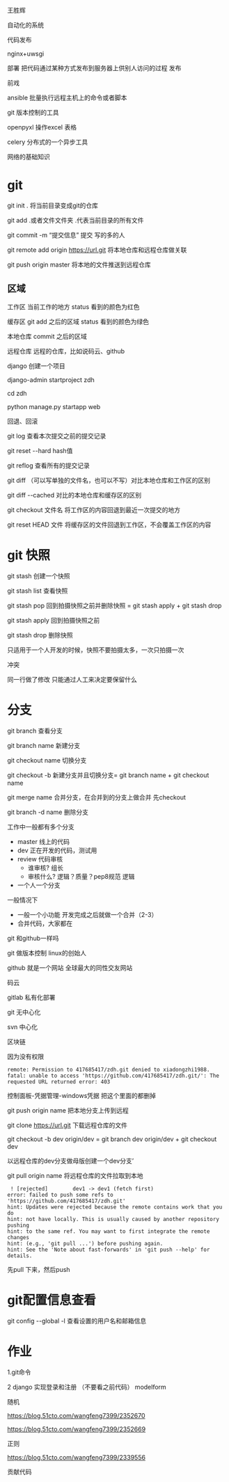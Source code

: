 王胜辉

自动化的系统

代码发布

nginx+uwsgi

部署 把代码通过某种方式发布到服务器上供别人访问的过程 发布

前戏

ansible  批量执行远程主机上的命令或者脚本

git 版本控制的工具

openpyxl  操作excel 表格

 celery 分布式的一个异步工具

网络的基础知识



# git

git init . 将当前目录变成git的仓库

git add .或者文件文件夹 .代表当前目录的所有文件

git commit -m “提交信息” 提交  写的多的人

git remote add origin https://url.git 将本地仓库和远程仓库做关联

git push origin master 将本地的文件推送到远程仓库

## 区域

工作区 当前工作的地方 status 看到的颜色为红色

缓存区 git add 之后的区域 status 看到的颜色为绿色

本地仓库 commit 之后的区域

远程仓库 远程的仓库，比如说码云、github

django 创建一个项目

django-admin startproject zdh

cd zdh

python manage.py startapp web

回退、回滚

git log 查看本次提交之前的提交记录

git reset --hard hash值

git reflog 查看所有的提交记录

git diff （可以写单独的文件名，也可以不写）对比本地仓库和工作区的区别

git diff --cached 对比的本地仓库和缓存区的区别

git checkout 文件名 将工作区的内容回退到最近一次提交的地方

git reset HEAD 文件 将缓存区的文件回退到工作区，不会覆盖工作区的内容



# git 快照

git stash 创建一个快照

git stash list 查看快照

git stash pop 回到拍摄快照之前并删除快照 = git stash apply + git stash drop

git stash apply 回到拍摄快照之前

git stash drop 删除快照

只适用于一个人开发的时候，快照不要拍摄太多，一次只拍摄一次

冲突

同一行做了修改 只能通过人工来决定要保留什么

# 分支

git branch 查看分支

git branch name 新建分支

git  checkout name 切换分支

git checkout -b 新建分支并且切换分支= git branch name + git checkout name

git merge name 合并分支，在合并到的分支上做合并 先checkout

git  branch -d name 删除分支

工作中一般都有多个分支

- master 线上的代码
- dev 正在开发的代码，测试用
- review 代码审核
  - 谁审核?  组长 
  - 审核什么?  逻辑？质量？pep8规范 逻辑
- 一个人一个分支

一般情况下

- 一般一个小功能 开发完成之后就做一个合并（2-3）
- 合并代码，大家都在

git 和github一样吗

git 做版本控制 linux的创始人 

github 就是一个网站 全球最大的同性交友网站

码云

gitlab 私有化部署

git  无中心化

svn 中心化

区块链 

因为没有权限

```SHELL
remote: Permission to 417685417/zdh.git denied to xiadongzhi1988.
fatal: unable to access 'https://github.com/417685417/zdh.git/': The requested URL returned error: 403
```

控制面板-凭据管理-windows凭据 把这个里面的都删掉

git push origin name   把本地分支上传到远程

git clone https://url.git 下载远程仓库的文件

git checkout -b dev origin/dev = git branch dev origin/dev + git checkout dev

以远程仓库的dev分支做母版创建一个dev分支’

git pull origin name 将远程仓库的文件拉取到本地

```SHELL
 ! [rejected]        dev1 -> dev1 (fetch first)
error: failed to push some refs to 'https://github.com/417685417/zdh.git'
hint: Updates were rejected because the remote contains work that you do
hint: not have locally. This is usually caused by another repository pushing
hint: to the same ref. You may want to first integrate the remote changes
hint: (e.g., 'git pull ...') before pushing again.
hint: See the 'Note about fast-forwards' in 'git push --help' for details.
```

先pull 下来，然后push

# git配置信息查看

git config --global -l 查看设置的用户名和邮箱信息



# 作业

1.git命令

2 django 实现登录和注册 （不要看之前代码） modelform

随机

https://blog.51cto.com/wangfeng7399/2352670

https://blog.51cto.com/wangfeng7399/2352669

正则

https://blog.51cto.com/wangfeng7399/2339556

贡献代码
